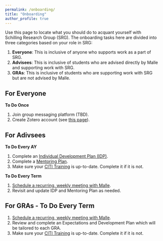 ```yaml
---
permalink: /onboarding/
title: "Onboarding"
author_profile: true
---
```


Use this page to locate what you should do to acquant yourself with Schilling Research Group (SRG). The onboarding tasks here are divided into three categories based on your role in SRG:
1. **Everyone**: This is inclusive of anyone who supports work as a part of SRG.
2. **Advisees**: This is inclusive of students who are advised directly by Malle and supporting work with SRG.
3. **GRAs**: This is inclusive of students who are supporting work with SRG but are not advised by Malle. 

## **For Everyone**
**To Do Once**
1. Join group messaging platform (TBD). 
2. Create Zotero account (see [this page](https://schillingmr.github.io/schilling-rg/portfolio/citation-management/)).

## **For Adivsees**
**To Do Every AY**
1. Complete an [Individual Development Plan (IDP)](https://docs.google.com/document/d/10H6KeR3W_oNycgeoGkz0QZbW9cUxJ5j487ZjktIxWbs/edit?usp=sharing).
2. Complete a [Mentoring Plan](https://docs.google.com/document/d/1lVPOhaGQ7zV01xwUOo_bu2AJRiZPzDBlRiUjcAO7XMQ/edit?usp=sharing).
3. Make sure your [CITI Training](https://researchcompliance.asu.edu/human-subjects/training/) is up-to-date. Complete it if it is not. 

**To Do Every Term**
1. [Schedule a recurring, weekly meeting with Malle](https://docs.google.com/spreadsheets/d/1KFBrteQqckF7IC3rk_RUXa8rSngNNDaQ7xxXtTxiuGc/edit?usp=sharing). 
2. Revisit and update IDP and Mentoring Plan as needed. 

## **For GRAs - To Do Every Term**
1. [Schedule a recurring, weekly meeting with Malle](https://docs.google.com/spreadsheets/d/1KFBrteQqckF7IC3rk_RUXa8rSngNNDaQ7xxXtTxiuGc/edit?usp=sharing). 
2. Review and complete an Expectations and Development Plan which will be tailored to each GRA.
3. Make sure your [CITI Training](https://researchcompliance.asu.edu/human-subjects/training/) is up-to-date. Complete it if it is not.
